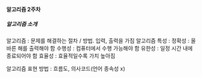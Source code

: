 #### 알고리즘 2주차

##### 알고리즘 소개

알고리즘 : 문제를 해결하는 절차 / 방법. 입력, 출력을 가짐
알고리즘 특성 :
	정확성 : 올바른 해를 출력해야 함
	수행성 : 컴퓨터에서 수행 가능해야 함
	유한성 : 일정 시간 내에 종료되어야 함
	효율성 : 효율적일수록 가치 높아짐

알고리즘 표현 방법 : 흐름도, 의사코드(언어 종속성 x)
